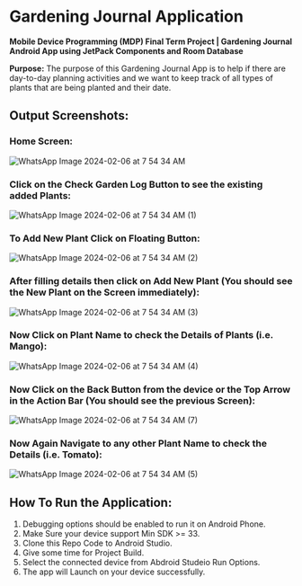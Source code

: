 # Gardening Journal Application
**Mobile Device Programming (MDP) Final Term Project | Gardening Journal Android App using JetPack Components and Room Database**

**Purpose:** The purpose of this Gardening Journal App is to help if there are day-to-day planning activities and we want to keep track of all types of plants that are being planted and their date. 

## Output Screenshots:

### Home Screen:
![WhatsApp Image 2024-02-06 at 7 54 34 AM](https://github.com/BhagiaSheri/gardening-journal-app/assets/38161609/69e7aec0-e3f8-4998-bb95-fb83fd3791fd)

### Click on the Check Garden Log Button to see the existing added Plants:
![WhatsApp Image 2024-02-06 at 7 54 34 AM (1)](https://github.com/BhagiaSheri/gardening-journal-app/assets/38161609/043809b4-56d5-48bb-9021-36e7c8211f77)

### To Add New Plant Click on Floating Button:
![WhatsApp Image 2024-02-06 at 7 54 34 AM (2)](https://github.com/BhagiaSheri/gardening-journal-app/assets/38161609/3d95e643-f820-460e-acab-28db61148c0f)

### After filling details then click on Add New Plant (You should see the New Plant on the Screen immediately):
![WhatsApp Image 2024-02-06 at 7 54 34 AM (3)](https://github.com/BhagiaSheri/gardening-journal-app/assets/38161609/0f246bc6-8181-4d33-a3bb-57fe6c37bf33)

### Now Click on Plant Name to check the Details of Plants (i.e. Mango):
![WhatsApp Image 2024-02-06 at 7 54 34 AM (4)](https://github.com/BhagiaSheri/gardening-journal-app/assets/38161609/8347f716-4c61-4da2-9a09-15ddb7bc9ad3)

### Now Click on the Back Button from the device  or the Top Arrow in the Action Bar (You should see the previous Screen):
![WhatsApp Image 2024-02-06 at 7 54 34 AM (7)](https://github.com/BhagiaSheri/gardening-journal-app/assets/38161609/fb062973-2809-4fec-a929-d49d507ce459)

### Now Again Navigate to any other Plant Name to check the Details (i.e. Tomato):
![WhatsApp Image 2024-02-06 at 7 54 34 AM (5)](https://github.com/BhagiaSheri/gardening-journal-app/assets/38161609/fd2f9a85-ec4e-4b4d-9160-f740a6fbfe15)

## How To Run the Application: 
1. Debugging options should be enabled to run it on Android Phone.
2. Make Sure your device support Min SDK >= 33.
3. Clone this Repo Code to Android Studio.
4. Give some time for Project Build.
5. Select the connected device from Abdroid Studeio Run Options.
6. The app will Launch on your device successfully.
